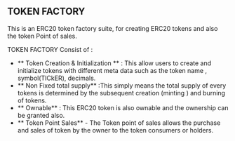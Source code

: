 ## TOKEN FACTORY
This is an ERC20 token factory suite, for creating ERC20 tokens and also the token Point of sales.

TOKEN FACTORY Consist of :


- ** Token Creation & Initialization ** : This allow users to create and initialize tokens with different meta data such as the token name , symbol(TICkER), decimals.
- ** Non Fixed total supply** :This simply means the total supply of every tokens is determined by the subsequent creation (minting ) and burning of tokens.
- ** Ownable** : This ERC20 token is also ownable and the ownership can be granted also.
- ** Token Point Sales** - The Token point of sales allows the purchase and sales of token by the owner to the  token consumers or holders.